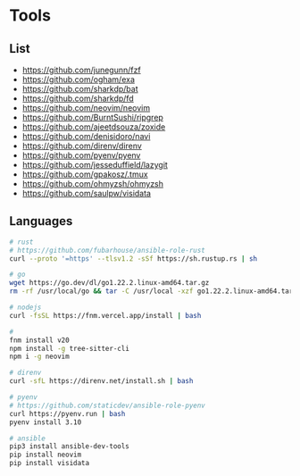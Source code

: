 # Tools

## List

- https://github.com/junegunn/fzf
- https://github.com/ogham/exa
- https://github.com/sharkdp/bat
- https://github.com/sharkdp/fd
- https://github.com/neovim/neovim
- https://github.com/BurntSushi/ripgrep
- https://github.com/ajeetdsouza/zoxide
- https://github.com/denisidoro/navi
- https://github.com/direnv/direnv
- https://github.com/pyenv/pyenv
- https://github.com/jesseduffield/lazygit
- https://github.com/gpakosz/.tmux
- https://github.com/ohmyzsh/ohmyzsh
- https://github.com/saulpw/visidata

## Languages

```sh
# rust
# https://github.com/fubarhouse/ansible-role-rust
curl --proto '=https' --tlsv1.2 -sSf https://sh.rustup.rs | sh
```

```sh
# go
wget https://go.dev/dl/go1.22.2.linux-amd64.tar.gz
rm -rf /usr/local/go && tar -C /usr/local -xzf go1.22.2.linux-amd64.tar.gz
```

```sh
# nodejs
curl -fsSL https://fnm.vercel.app/install | bash
```

```sh
#
fnm install v20
npm install -g tree-sitter-cli
npm i -g neovim
```

```sh
# direnv
curl -sfL https://direnv.net/install.sh | bash
```

```sh
# pyenv
# https://github.com/staticdev/ansible-role-pyenv
curl https://pyenv.run | bash
pyenv install 3.10
```

```sh
# ansible
pip3 install ansible-dev-tools
pip install neovim
pip install visidata
```
